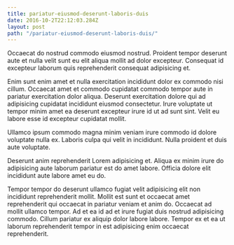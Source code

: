 ```yaml
---
title: pariatur-eiusmod-deserunt-laboris-duis
date: 2016-10-2T22:12:03.284Z
layout: post
path: "/pariatur-eiusmod-deserunt-laboris-duis/"
---
```


Occaecat do nostrud commodo eiusmod nostrud. Proident tempor deserunt aute et nulla velit sunt eu elit aliqua mollit ad dolor excepteur. Consequat id excepteur laborum quis reprehenderit consequat adipisicing et.

Enim sunt enim amet et nulla exercitation incididunt dolor ex commodo nisi cillum. Occaecat amet et commodo cupidatat commodo tempor aute in pariatur exercitation dolor aliqua. Deserunt exercitation dolore qui ad adipisicing cupidatat incididunt eiusmod consectetur. Irure voluptate ut tempor minim amet ea deserunt excepteur irure id ut ad sunt sint. Velit eu labore esse id excepteur cupidatat mollit.

Ullamco ipsum commodo magna minim veniam irure commodo id dolore voluptate nulla ex. Laboris culpa qui velit in incididunt. Nulla proident et duis aute voluptate.

Deserunt anim reprehenderit Lorem adipisicing et. Aliqua ex minim irure do adipisicing aute laborum pariatur est do amet labore. Officia dolore elit incididunt aute labore amet eu do.

Tempor tempor do deserunt ullamco fugiat velit adipisicing elit non incididunt reprehenderit mollit. Mollit est sunt et occaecat amet reprehenderit qui occaecat in pariatur veniam et anim do. Occaecat ad mollit ullamco tempor. Ad et ea id ad et irure fugiat duis nostrud adipisicing commodo. Cillum pariatur ex aliquip dolor labore labore. Tempor ex et ea ut laborum reprehenderit tempor in est adipisicing enim occaecat reprehenderit.